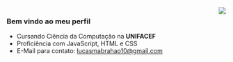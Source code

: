 <img align='right' src="https://github-readme-stats.vercel.app/api?username=luchamas&show_icons=true&title_color=000000&text_color=000000&icon_color=000000&bg_color=81c9fa&cache_seconds=2300">

### Bem vindo ao meu perfil



- Cursando Ciência da Computação na **UNIFACEF**<br/>
- Proficiência com JavaScript, HTML e CSS
- E-Mail para contato: lucasmabrahao10@gmail.com


